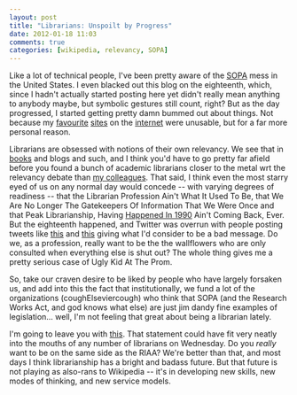 ```yaml
---
layout: post
title: "Librarians: Unspoilt by Progress"
date: 2012-01-18 11:03
comments: true
categories: [wikipedia, relevancy, SOPA]
---
```


Like a lot of technical people, I've been pretty aware of the [SOPA](http://en.wikipedia.org/wiki/SOPA) mess in the United States. I even blacked out this blog on the eighteenth, which, since I hadn't actually started posting here yet didn't really mean anything to anybody maybe, but symbolic gestures still count, right? But as the day progressed, I started getting pretty damn bummed out about things. Not because my [favourite](http://reddit.com) [sites](http://www.metafilter.com) on the [internet](http://en.wikipedia.org) were unusable, but for a far more personal reason.

<!-- more -->

Librarians are obsessed with notions of their own relevancy. We see that in [books](http://www.amazon.com/This-Book-Overdue-Librarians-Cybrarians/dp/0061431605) and blogs and such, and I think you'd have to go pretty far afield before you found a bunch of academic librarians closer to the metal wrt the relevancy debate than [my colleagues](http://scienceblogs.com/confessions/2011/05/mcmastergate_in_chronological.php). That said, I think even the most starry eyed of us on any normal day would concede -- with varying degrees of readiness -- that the Librarian Profession Ain't What It Used To Be, that We Are No Longer The Gatekeepers Of Information That We Were Once and that Peak Librarianship, Having [Happened In 1990](http://blog.oup.com/2011/06/librarian-census/) Ain't Coming Back, Ever. But the eighteenth happened, and Twitter was overrun with people posting tweets like [this](https://twitter.com/#!/Born_Analog/status/159708773458522112) and [this](https://twitter.com/#!/49susans/status/159719011247067136) giving what I'd consider to be a bad message. Do we, as a profession, really want to be the the wallflowers who are only consulted when everything else is shut out? The whole thing gives me a pretty serious case of Ugly Kid At The Prom.

So, take our craven desire to be liked by people who have largely forsaken us, and add into this the fact that institutionally, we fund a lot of the organizations (coughElseviercough) who think that SOPA (and the Research Works Act, and god knows what else) are just jim dandy fine examples of legislation... well, I'm not feeling that great about being a librarian lately. 

I'm going to leave you with [this](http://gizmodo.com/5877143/riaa-reminds-us-why-we-hate-them-with-obnoxious-smartass-tweet). That statement could have fit very neatly into the mouths of any number of librarians on Wednesday. Do you *really* want to be on the same side as the RIAA? We're better than that, and most days I think librarianship has a bright and badass future. But that future is not playing as also-rans to Wikipedia -- it's in developing new skills, new modes of thinking, and new service models.
